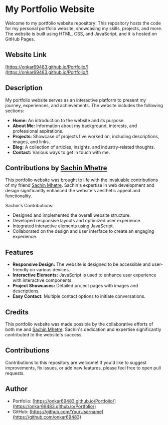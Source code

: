# My Portfolio Website

Welcome to my portfolio website repository! This repository hosts the code for my personal portfolio website, showcasing my skills, projects, and more. The website is built using HTML, CSS, and JavaScript, and it is hosted on GitHub Pages.

## Website Link

[https://onkar69483.github.io/Portfolio/](https://onkar69483.github.io/Portfolio/)

## Description

My portfolio website serves as an interactive platform to present my journey, experiences, and achievements. The website includes the following sections:

- **Home:** An introduction to the website and its purpose.
- **About Me:** Information about my background, interests, and professional aspirations.
- **Projects:** Showcase of projects I've worked on, including descriptions, images, and links.
- **Blog:** A collection of articles, insights, and industry-related thoughts.
- **Contact:** Various ways to get in touch with me.

## Contributions by [Sachin Mhetre](https://github.com/Sachin-Mhetre)

This portfolio website was brought to life with the invaluable contributions of my friend [Sachin Mhetre](https://github.com/Sachin-Mhetre). Sachin's expertise in web development and design significantly enhanced the website's aesthetic appeal and functionality.

Sachin's Contributions:

- Designed and implemented the overall website structure.
- Developed responsive layouts and optimized user experience.
- Integrated interactive elements using JavaScript.
- Collaborated on the design and user interface to create an engaging experience.

## Features

- **Responsive Design:** The website is designed to be accessible and user-friendly on various devices.
- **Interactive Elements:** JavaScript is used to enhance user experience with interactive components.
- **Project Showcases:** Detailed project pages with images and descriptions.
- **Easy Contact:** Multiple contact options to initiate conversations.

## Credits

This portfolio website was made possible by the collaborative efforts of both me and [Sachin Mhetre](https://github.com/Sachin-Mhetre). Sachin's dedication and expertise significantly contributed to the website's success.

## Contributions

Contributions to this repository are welcome! If you'd like to suggest improvements, fix issues, or add new features, please feel free to open pull requests.

## Author

- Portfolio: [https://onkar69483.github.io/Portfolio/](https://onkar69483.github.io/Portfolio/)
- GitHub: [https://github.com/YourUsername](https://github.com/onkar69483)
